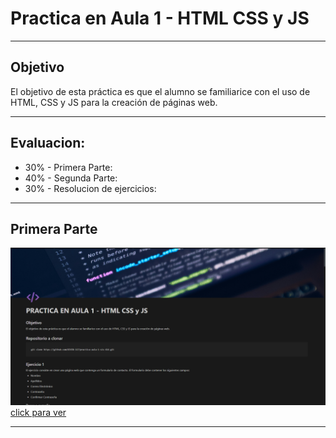 # Practica en Aula 1 - HTML CSS y JS

---

## Objetivo
El objetivo de esta práctica es que el alumno se familiarice con el uso de HTML, CSS y JS para la creación de páginas web.

---

## Evaluacion:

- 30% - Primera Parte:
- 40% - Segunda Parte:
- 30% - Resolucion de ejercicios:

---

## Primera Parte
![img.png](img.png)
[click para ver](https://polar-dichondra-742.notion.site/PRACTICA-EN-AULA-1-HTML-CSS-y-JS-1f88e53fe2564ec584ba586601bf18a1)

---